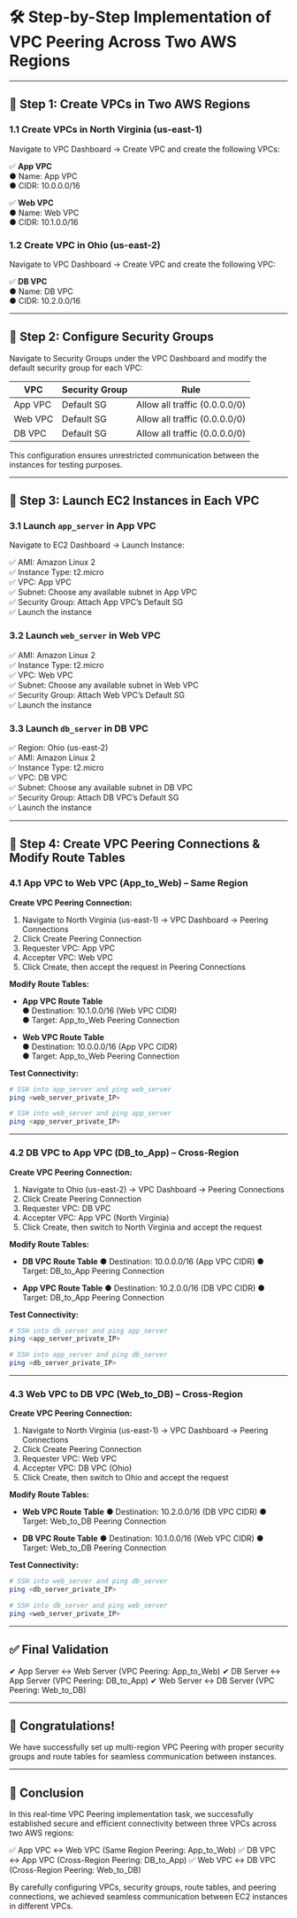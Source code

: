 
# 🛠️ Step-by-Step Implementation of VPC Peering Across Two AWS Regions

---

## 🧱 Step 1: Create VPCs in Two AWS Regions

### 1.1 Create VPCs in North Virginia (us-east-1)

Navigate to VPC Dashboard → Create VPC and create the following VPCs:

✅ **App VPC**  
● Name: App VPC  
● CIDR: 10.0.0.0/16  

✅ **Web VPC**  
● Name: Web VPC  
● CIDR: 10.1.0.0/16  

### 1.2 Create VPC in Ohio (us-east-2)

Navigate to VPC Dashboard → Create VPC and create the following VPC:

✅ **DB VPC**  
● Name: DB VPC  
● CIDR: 10.2.0.0/16

---

## 🔐 Step 2: Configure Security Groups

Navigate to Security Groups under the VPC Dashboard and modify the default security group for each VPC:

| VPC      | Security Group | Rule                        |
|----------|----------------|-----------------------------|
| App VPC  | Default SG     | Allow all traffic (0.0.0.0/0) |
| Web VPC  | Default SG     | Allow all traffic (0.0.0.0/0) |
| DB VPC   | Default SG     | Allow all traffic (0.0.0.0/0) |

This configuration ensures unrestricted communication between the instances for testing purposes.

---

## 🚀 Step 3: Launch EC2 Instances in Each VPC

### 3.1 Launch `app_server` in App VPC

Navigate to EC2 Dashboard → Launch Instance:

✅ AMI: Amazon Linux 2  
✅ Instance Type: t2.micro  
✅ VPC: App VPC  
✅ Subnet: Choose any available subnet in App VPC  
✅ Security Group: Attach App VPC’s Default SG  
✅ Launch the instance

### 3.2 Launch `web_server` in Web VPC

✅ AMI: Amazon Linux 2  
✅ Instance Type: t2.micro  
✅ VPC: Web VPC  
✅ Subnet: Choose any available subnet in Web VPC  
✅ Security Group: Attach Web VPC’s Default SG  
✅ Launch the instance

### 3.3 Launch `db_server` in DB VPC

✅ Region: Ohio (us-east-2)  
✅ AMI: Amazon Linux 2  
✅ Instance Type: t2.micro  
✅ VPC: DB VPC  
✅ Subnet: Choose any available subnet in DB VPC  
✅ Security Group: Attach DB VPC’s Default SG  
✅ Launch the instance

---

## 🔄 Step 4: Create VPC Peering Connections & Modify Route Tables

### 4.1 App VPC to Web VPC (App_to_Web) – Same Region

**Create VPC Peering Connection:**

1. Navigate to North Virginia (us-east-1) → VPC Dashboard → Peering Connections  
2. Click Create Peering Connection  
3. Requester VPC: App VPC  
4. Accepter VPC: Web VPC  
5. Click Create, then accept the request in Peering Connections  

**Modify Route Tables:**

- **App VPC Route Table**  
  ● Destination: 10.1.0.0/16 (Web VPC CIDR)  
  ● Target: App_to_Web Peering Connection  

- **Web VPC Route Table**  
  ● Destination: 10.0.0.0/16 (App VPC CIDR)  
  ● Target: App_to_Web Peering Connection  

**Test Connectivity:**

```bash
# SSH into app_server and ping web_server
ping <web_server_private_IP>

# SSH into web_server and ping app_server
ping <app_server_private_IP>
````

---

### 4.2 DB VPC to App VPC (DB\_to\_App) – Cross-Region

**Create VPC Peering Connection:**

1. Navigate to Ohio (us-east-2) → VPC Dashboard → Peering Connections
2. Click Create Peering Connection
3. Requester VPC: DB VPC
4. Accepter VPC: App VPC (North Virginia)
5. Click Create, then switch to North Virginia and accept the request

**Modify Route Tables:**

* **DB VPC Route Table**
  ● Destination: 10.0.0.0/16 (App VPC CIDR)
  ● Target: DB\_to\_App Peering Connection

* **App VPC Route Table**
  ● Destination: 10.2.0.0/16 (DB VPC CIDR)
  ● Target: DB\_to\_App Peering Connection

**Test Connectivity:**

```bash
# SSH into db_server and ping app_server
ping <app_server_private_IP>

# SSH into app_server and ping db_server
ping <db_server_private_IP>
```

---

### 4.3 Web VPC to DB VPC (Web\_to\_DB) – Cross-Region

**Create VPC Peering Connection:**

1. Navigate to North Virginia (us-east-1) → VPC Dashboard → Peering Connections
2. Click Create Peering Connection
3. Requester VPC: Web VPC
4. Accepter VPC: DB VPC (Ohio)
5. Click Create, then switch to Ohio and accept the request

**Modify Route Tables:**

* **Web VPC Route Table**
  ● Destination: 10.2.0.0/16 (DB VPC CIDR)
  ● Target: Web\_to\_DB Peering Connection

* **DB VPC Route Table**
  ● Destination: 10.1.0.0/16 (Web VPC CIDR)
  ● Target: Web\_to\_DB Peering Connection

**Test Connectivity:**

```bash
# SSH into web_server and ping db_server
ping <db_server_private_IP>

# SSH into db_server and ping web_server
ping <web_server_private_IP>
```

---

## ✅ Final Validation

✔ App Server ↔ Web Server (VPC Peering: App\_to\_Web)
✔ DB Server ↔ App Server (VPC Peering: DB\_to\_App)
✔ Web Server ↔ DB Server (VPC Peering: Web\_to\_DB)

---

## 🏁 Congratulations!

We have successfully set up multi-region VPC Peering with proper security groups and route tables for seamless communication between instances.

---

## 📌 Conclusion

In this real-time VPC Peering implementation task, we successfully established secure and efficient connectivity between three VPCs across two AWS regions:

✅ App VPC ↔ Web VPC (Same Region Peering: App\_to\_Web)
✅ DB VPC ↔ App VPC (Cross-Region Peering: DB\_to\_App)
✅ Web VPC ↔ DB VPC (Cross-Region Peering: Web\_to\_DB)

By carefully configuring VPCs, security groups, route tables, and peering connections, we achieved seamless communication between EC2 instances in different VPCs.

